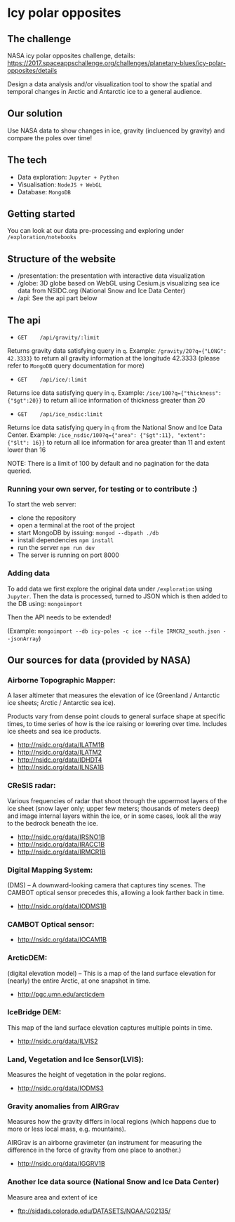 # Icy polar opposites

## The challenge
NASA icy polar opposites challenge, details: https://2017.spaceappschallenge.org/challenges/planetary-blues/icy-polar-opposites/details

Design a data analysis and/or visualization tool to show the spatial and temporal changes in Arctic and Antarctic ice to a general audience.

## Our solution

Use NASA data to show changes in ice, gravity (incluenced by gravity) and compare the poles over time!

## The tech

* Data exploration: `Jupyter + Python`
* Visualisation: `NodeJS + WebGL`
* Database: `MongoDB`

## Getting started

You can look at our data pre-processing and exploring under `/exploration/notebooks`

## Structure of the website

* /presentation: the presentation with interactive data visualization
* /globe: 3D globe based on WebGL using Cesium.js visualizing sea ice data from NSIDC.org (National Snow and Ice Data Center)
* /api: See the api part below

## The api

   * `GET    /api/gravity/:limit`

Returns gravity data satisfying query in `q`. Example: `/gravity/20?q={"LONG": 42.3333}` to return all gravity information at the longitude 42.3333 (please refer to `MongoDB` query documentation for more)



   * `GET    /api/ice/:limit`

Returns ice data satisfying query in `q`. Example: `/ice/100?q={"thickness": {"$gt":20}}` to return all ice information of thickness greater than 20


   * `GET    /api/ice_nsdic:limit`

Returns ice data satisfying query in `q` from the National Snow and Ice Data Center. Example: `/ice_nsdic/100?q={"area": {"$gt":11}, "extent": {"$lt": 16}}` to return all ice information for area greater than 11 and extent lower than 16

NOTE: There is a limit of 100 by default and no pagination for the data queried.

### Running your own server, for testing or to contribute :)
To start the web server:
* clone the repository
* open a terminal at the root of the project
* start MongoDB by issuing: `mongod --dbpath ./db`
* install dependencies `npm install`
* run the server `npm run dev`
* The server is running on port 8000

### Adding data

To add data we first explore the original data under `/exploration` using `Jupyter`. Then the data is processed, turned to JSON which is then added to the DB using: `mongoimport`

Then the API needs to be extended!

(Example: `mongoimport --db icy-poles -c ice --file IRMCR2_south.json --jsonArray`)

## Our sources for data (provided by NASA)

### Airborne Topographic Mapper:
A laser altimeter that measures the elevation of ice (Greenland / Antarctic ice sheets; Arctic / Antarctic sea ice).

Products vary from dense point clouds to general surface shape at specific times, to time series of how is the ice raising or lowering over time. Includes ice sheets and sea ice products.
* http://nsidc.org/data/ILATM1B
* http://nsidc.org/data/ILATM2
* http://nsidc.org/data/IDHDT4
* http://nsidc.org/data/ILNSA1B

### CReSIS radar:
Various frequencies of radar that shoot through the uppermost layers of the ice sheet (snow layer only; upper few meters; thousands of meters deep) and image internal layers within the ice, or in some cases, look all the way to the bedrock beneath the ice.
* http://nsidc.org/data/IRSNO1B
* http://nsidc.org/data/IRACC1B
* http://nsidc.org/data/IRMCR1B

### Digital Mapping System:
(DMS) – A downward-looking camera that captures tiny scenes.  The CAMBOT optical sensor precedes this, allowing a look farther back in time.
* http://nsidc.org/data/IODMS1B

### CAMBOT Optical sensor:
* http://nsidc.org/data/IOCAM1B

### ArcticDEM:
(digital elevation model) – This is a map of the land surface elevation for (nearly) the entire Arctic, at one snapshot in time.
* http://pgc.umn.edu/arcticdem

### IceBridge DEM:
This map of the land surface elevation captures multiple points in time.
* http://nsidc.org/data/ILVIS2

### Land, Vegetation and Ice Sensor(LVIS):
Measures the height of vegetation in the polar regions.
* http://nsidc.org/data/IODMS3

### Gravity anomalies from AIRGrav
 Measures how the gravity differs in local regions (which happens due to more or less local mass, e.g. mountains).
 
 AIRGrav is  an airborne gravimeter (an instrument for measuring the difference in the force of gravity from one place to another.)

* http://nsidc.org/data/IGGRV1B

### Another Ice data source (National Snow and Ice Data Center)
Measure area and extent of ice 

* ftp://sidads.colorado.edu/DATASETS/NOAA/G02135/
